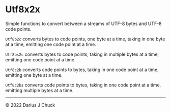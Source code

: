 # Utf8x2x

Simple functions to convert between a streams of UTF-8 bytes and UTF-8 code points.

`Utf8b2c` converts bytes to code points, one byte at a time, taking in one byte at a time, emitting one code point at a time.

`Utf8bs2c` converts bytes to code points, taking in multiple bytes at a time, emitting one code point at a time.

`Utf8c2b` converts code points to bytes, taking in one code point at a time, emitting one byte at a time.

`Utf8c2bs` converts code points to bytes, taking in  one code point at a time, emitting multiple bytes at a time.

***

© 2022 Darius J Chuck
